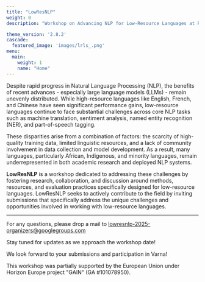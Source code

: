 ```yaml
---
title: "LowResNLP"
weight: 0
description: "Workshop on Advancing NLP for Low-Resource Languages at RANLP 2025 (Varna, Bulgaria), Sep 13"

theme_version: '2.8.2'
cascade:
  featured_image: 'images/lrls_.png'
menu:
  main:
    weight: 1
    name: "Home"
---
```


<!-- # LowResNLP: Workshop on Advancing NLP for Low-Resource Languages at **RANLP 2025**, Varna, Bulgaria   -->

<!-- --- -->

Despite rapid progress in Natural Language Processing (NLP), the benefits of recent advances - especially large language models (LLMs) - remain unevenly distributed. While high-resource languages like English, French, and Chinese have seen significant performance gains, low-resource languages continue to face substantial challenges across core NLP tasks such as machine translation, sentiment analysis, named entity recognition (NER), and part-of-speech tagging.

These disparities arise from a combination of factors: the scarcity of high-quality training data, limited linguistic resources, and a lack of community involvement in data collection and model development. As a result, many languages, particularly African, Indigenous, and minority languages, remain underrepresented in both academic research and deployed NLP systems.

**LowResNLP** is a workshop dedicated to addressing these challenges by fostering research, collaboration, and discussion around methods, resources, and evaluation practices specifically designed for low-resource languages. LowResNLP seeks to actively contribute to the field by inviting submissions that specifically address the unique challenges and opportunities involved in working with low-resource languages.

---

For any questions, please drop a mail to lowresnlp-2025-organizers@googlegroups.com 

Stay tuned for updates as we approach the workshop date!

We look forward to your submissions and participation in Varna!

This workshop was partially supported by the European Union under Horizon Europe project "GAIN" (GA #101078950).
